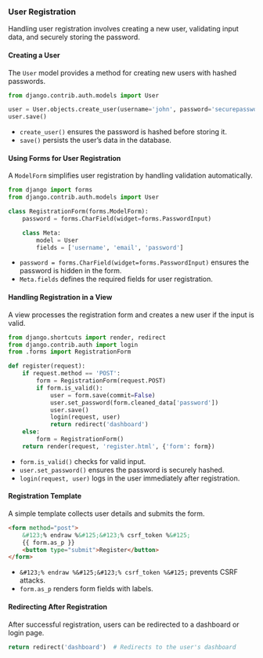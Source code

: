 ### User Registration  

Handling user registration involves creating a new user, validating input data, and securely storing the password.  

#### Creating a User  

The `User` model provides a method for creating new users with hashed passwords.  

```python
from django.contrib.auth.models import User

user = User.objects.create_user(username='john', password='securepassword', email='john@example.com')
user.save()
```

- `create_user()` ensures the password is hashed before storing it.  
- `save()` persists the user’s data in the database.  

#### Using Forms for User Registration  

A `ModelForm` simplifies user registration by handling validation automatically.  

```python
from django import forms
from django.contrib.auth.models import User

class RegistrationForm(forms.ModelForm):
    password = forms.CharField(widget=forms.PasswordInput)

    class Meta:
        model = User
        fields = ['username', 'email', 'password']
```

- `password = forms.CharField(widget=forms.PasswordInput)` ensures the password is hidden in the form.  
- `Meta.fields` defines the required fields for user registration.  

#### Handling Registration in a View  

A view processes the registration form and creates a new user if the input is valid.  

```python
from django.shortcuts import render, redirect
from django.contrib.auth import login
from .forms import RegistrationForm

def register(request):
    if request.method == 'POST':
        form = RegistrationForm(request.POST)
        if form.is_valid():
            user = form.save(commit=False)
            user.set_password(form.cleaned_data['password'])
            user.save()
            login(request, user)
            return redirect('dashboard')
    else:
        form = RegistrationForm()
    return render(request, 'register.html', {'form': form})
```

- `form.is_valid()` checks for valid input.  
- `user.set_password()` ensures the password is securely hashed.  
- `login(request, user)` logs in the user immediately after registration.  

#### Registration Template  

A simple template collects user details and submits the form.  

```html
<form method="post">
    &#123;% endraw %&#125;&#123;% csrf_token %&#125;
    {{ form.as_p }}
    <button type="submit">Register</button>
</form>
```

- `&#123;% endraw %&#125;&#123;% csrf_token %&#125;` prevents CSRF attacks.  
- `form.as_p` renders form fields with labels.  

#### Redirecting After Registration  

After successful registration, users can be redirected to a dashboard or login page.  

```python
return redirect('dashboard')  # Redirects to the user's dashboard
```
